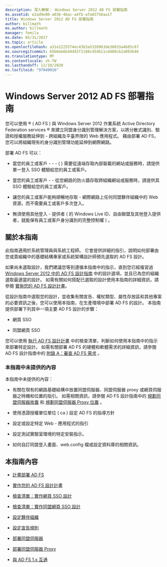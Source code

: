 ```yaml
---
description: 深入瞭解： Windows Server 2012 AD FS 部署指南
ms.assetid: e2ad9e80-a036-4bac-a4fb-afa83756aa1f
title: Windows Server 2012 AD FS 部署指南
author: billmath
ms.author: billmath
manager: femila
ms.date: 05/31/2017
ms.topic: article
ms.openlocfilehash: a31e2225574ec43b3a5328963de36833a4b85c67
ms.sourcegitcommit: 65b6de6b44d41f1180c45db11cdd60cb2a093b46
ms.translationtype: MT
ms.contentlocale: zh-TW
ms.lasthandoff: 12/10/2020
ms.locfileid: "97049016"
---
```

# <a name="windows-server-2012-ad-fs-deployment-guide"></a>Windows Server 2012 AD FS 部署指南


您可以使用 &reg; \( AD FS \) 與 Windows Server 2012 作業系統 Active Directory Federation services &reg; 來建立同盟身分識別管理解決方案，以將分散式識別、驗證和授權服務延伸到 \- 跨組織及平臺界限的 Web 應用程式。 藉由部署 AD FS，您可以將組織現有的身分識別管理功能延伸到網際網路。

部署 AD FS 可以：

-   當您的員工或客戶 \- \- \- \( \) 需要從遠端存取內部裝載的網站或服務時，請提供單一登入 SSO 體驗給您的員工或客戶。

-   當您的員工或客戶 \- \- 從您網路的防火牆存取跨組織網站或服務時，請提供其 SSO 體驗給您的員工或客戶。

-   讓您的員工或客戶能夠順暢地存取 \- 網際網路上任何同盟夥伴組織中的 Web 資源，而不需要員工或客戶多次登入。

-   無須使用其他登入 \- 提供者 \( 的 Windows Live ID、自由聯盟及其他登入提供者，就能保有員工或客戶身分識別的完整控制權 \) 。

## <a name="about-this-guide"></a>關於本指南
此指南適用於系統管理員與系統工程師。 它會提供詳細的指引，說明如何部署由您或貴組織中的基礎結構專家或系統架構設計師預先選取的 AD FS 設計。

如果尚未選取設計，我們建議您等到遵循本指南中的指示，直到您已經複習過 [Windows Server 2012 中的 AD FS 設計指南](../design/ad-fs-design-guide-in-windows-server-2012.md) 中的設計選項，並且已為您的組織選取最適當的設計。 如需有關如何搭配已選取的設計使用本指南的詳細資訊，請參閱 [實施您的 AD FS 設計計畫](Implementing-Your-AD-FS-Design-Plan.md)。

從設計指南中選取您的設計，並收集有關宣告、權杖類型、屬性存放區和其他專案的必要資訊之後，您可以使用本指南，在生產環境中部署 AD FS 的設計。 本指南提供部署下列其中一項主要 AD FS 設計的步驟：

-   網頁 SSO

-   同盟網頁 SSO

您可以使用 [執行 AD FS 設計計畫](Implementing-Your-AD-FS-Design-Plan.md) 中的檢查清單，判斷如何使用本指南中的指示來部署特定設計。 如需有關部署 AD FS 的硬體和軟體需求的詳細資訊，請參閱 AD FS 設計指南中的 [附錄 A：審查 AD FS 需求](/previous-versions/windows/it-pro/windows-server-2012-R2-and-2012/ff678034(v=ws.11)) 。

### <a name="what-this-guide-does-not-provide"></a>本指南中未提供的內容
本指南中未提供的內容：

-   有關在現有的網路基礎結構中放置同盟伺服器、同盟伺服器 proxy 或網頁伺服器之時機和位置的指引。 如需相關資訊，請參閱 AD FS 設計指南中的 [規劃同盟伺服器放置](../design/planning-federation-server-placement.md) 和 [規劃同盟伺服器 Proxy 位置](../design/planning-federation-server-proxy-placement.md) 。

-   使用憑證授權單位單位 \( ca \) 設定 AD FS 的指導方針

-   設定或設定特定 Web \- 應用程式的指引

-   設定測試實驗室環境的特定安裝指示。

-   如何自訂同盟登入畫面、web.config 檔或設定資料庫的相關資訊。

## <a name="in-this-guide"></a>本指南內容

-   [計畫部署 AD FS](Planning-to-Deploy-AD-FS.md)

-   [實作您的 AD FS 設計計畫](Implementing-Your-AD-FS-Design-Plan.md)

-   [檢查清單：實作網頁 SSO 設計](Checklist--Implementing-a-Web-SSO-Design.md)

-   [檢查清單：實作同盟網頁 SSO 設計](Checklist--Implementing-a-Federated-Web-SSO-Design.md)

-   [設定夥伴組織](Configuring-Partner-Organizations.md)

-   [設定宣告規則](Configuring-Claim-Rules.md)

-   [部署同盟伺服器](Deploying-Federation-Servers.md)

-   [部署同盟伺服器 Proxy](Deploying-Federation-Server-Proxies.md)

-   [與 AD FS 1.x 互通](Interoperating-with-AD-FS-1.x.md)
